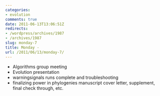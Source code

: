 ```yaml
---
categories:
- evolution
comments: true
date: 2011-06-13T13:06:51Z
redirects:
- /wordpress/archives/1987
- /archives/1987
slug: monday-7
title: Monday -
url: /2011/06/13/monday-7/
---
```


* Algorithms group meeting
* Evolution presentation
* warningsignals runs complete and troubleshooting
* finalizing power in phylogenies manuscript cover letter, supplement, final check through, etc.





